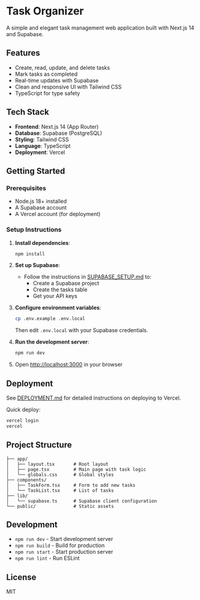 # Task Organizer

A simple and elegant task management web application built with Next.js 14 and Supabase.

## Features

- Create, read, update, and delete tasks
- Mark tasks as completed
- Real-time updates with Supabase
- Clean and responsive UI with Tailwind CSS
- TypeScript for type safety

## Tech Stack

- **Frontend**: Next.js 14 (App Router)
- **Database**: Supabase (PostgreSQL)
- **Styling**: Tailwind CSS
- **Language**: TypeScript
- **Deployment**: Vercel

## Getting Started

### Prerequisites

- Node.js 18+ installed
- A Supabase account
- A Vercel account (for deployment)

### Setup Instructions

1. **Install dependencies**:
   ```bash
   npm install
   ```

2. **Set up Supabase**:
   - Follow the instructions in [SUPABASE_SETUP.md](./SUPABASE_SETUP.md) to:
     - Create a Supabase project
     - Create the tasks table
     - Get your API keys

3. **Configure environment variables**:
   ```bash
   cp .env.example .env.local
   ```
   Then edit `.env.local` with your Supabase credentials.

4. **Run the development server**:
   ```bash
   npm run dev
   ```

5. Open [http://localhost:3000](http://localhost:3000) in your browser

## Deployment

See [DEPLOYMENT.md](./DEPLOYMENT.md) for detailed instructions on deploying to Vercel.

Quick deploy:
```bash
vercel login
vercel
```

## Project Structure

```
├── app/
│   ├── layout.tsx       # Root layout
│   ├── page.tsx         # Main page with task logic
│   └── globals.css      # Global styles
├── components/
│   ├── TaskForm.tsx     # Form to add new tasks
│   └── TaskList.tsx     # List of tasks
├── lib/
│   └── supabase.ts      # Supabase client configuration
└── public/              # Static assets
```

## Development

- `npm run dev` - Start development server
- `npm run build` - Build for production
- `npm run start` - Start production server
- `npm run lint` - Run ESLint

## License

MIT
